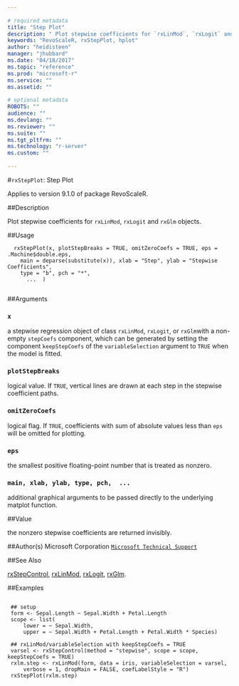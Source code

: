 ```yaml
--- 
 
# required metadata 
title: "Step Plot" 
description: " Plot stepwise coefficients for `rxLinMod`, `rxLogit` and `rxGlm` objects. " 
keywords: "RevoScaleR, rxStepPlot, hplot" 
author: "heidisteen" 
manager: "jhubbard" 
ms.date: "04/18/2017" 
ms.topic: "reference" 
ms.prod: "microsoft-r" 
ms.service: "" 
ms.assetid: "" 
 
# optional metadata 
ROBOTS: "" 
audience: "" 
ms.devlang: "" 
ms.reviewer: "" 
ms.suite: "" 
ms.tgt_pltfrm: "" 
ms.technology: "r-server" 
ms.custom: "" 
 
--- 
```

 
 
 #`rxStepPlot`: Step Plot

 Applies to version 9.1.0 of package RevoScaleR.
 
 ##Description
 
Plot stepwise coefficients for `rxLinMod`, `rxLogit` and `rxGlm` objects.
 
 
 ##Usage

```   
  rxStepPlot(x, plotStepBreaks = TRUE, omitZeroCoefs = TRUE, eps = .Machine$double.eps, 
  	main = deparse(substitute(x)), xlab = "Step", ylab = "Stepwise Coefficients", 
  	type = "b", pch = "*",
  	  ...  )
 
```
 
 ##Arguments

   
    
 ### `x`
  a stepwise regression object of class `rxLinMod`, `rxLogit`, or `rxGlm`with a non-empty `stepCoefs` component, which can be generated by setting the component `keepStepCoefs` of the `variableSelection` argument to `TRUE` when the model is fitted. 
  
  
    
 ### `plotStepBreaks`
  logical value. If `TRUE`, vertical lines are drawn at each step in the stepwise coefficient paths. 
  
  
    
 ### `omitZeroCoefs`
  logical flag. If `TRUE`, coefficients with sum of absolute values less than `eps` will be omitted for plotting. 
  
  
    
 ### `eps`
  the smallest positive floating-point number that is treated as nonzero. 
  
  
    
 ### `main, xlab, ylab, type, pch,  ...`
  additional graphical arguments to be passed directly to the underlying matplot function. 
  
 
 
 ##Value
 
the nonzero stepwise coefficients are returned invisibly.
 
 ##Author(s)
 Microsoft Corporation [`Microsoft Technical Support`](https://go.microsoft.com/fwlink/?LinkID=698556&clcid=0x409)
 
 
 ##See Also
 
[rxStepControl](rxstepcontrol.md),
[rxLinMod](rxlinmod.md),
[rxLogit](rxlogit.md),
[rxGlm](rxglm.md).
   
 ##Examples

 ```
   
  ## setup
  form <- Sepal.Length ~ Sepal.Width + Petal.Length
  scope <- list(
      lower = ~ Sepal.Width,
      upper = ~ Sepal.Width + Petal.Length + Petal.Width * Species)
      
  ## rxLinMod/variableSelection with keepStepCoefs = TRUE
  varsel <- rxStepControl(method = "stepwise", scope = scope, keepStepCoefs = TRUE)
  rxlm.step <- rxLinMod(form, data = iris, variableSelection = varsel,
      verbose = 1, dropMain = FALSE, coefLabelStyle = "R")
  rxStepPlot(rxlm.step)
 
```
 
 
